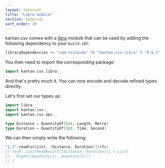 ```yaml
---
layout: tutorial
title: "Libra module"
section: tutorial
sort_order: 30
---
```

kantan.csv comes with a [libra](https://github.com/to-ithaca/libra) module that can be used
by adding the following dependency to your `build.sbt`:

```scala
libraryDependencies += "com.nrinaudo" %% "kantan.csv-libra" % "0.6.1"
```

You then need to import the corresponding package:

```scala
import kantan.csv.libra._
```

And that's pretty much it. You can now encode and decode refined types directly.

Let's first set our types up:

```scala
import libra._
import kantan.csv._
import kantan.csv.ops._

type Distance = QuantityOf[Int, Length, Metre]
type Duration = QuantityOf[Int, Time, Second]
```

We can then simply write the following:

```scala
"1,2".readCsv[List, (Distance, Duration)](rfc)
// res0: List[ReadResult[(Distance, Duration)]] = List(
//   Right((Quantity(1), Quantity(2)))
// )
```
